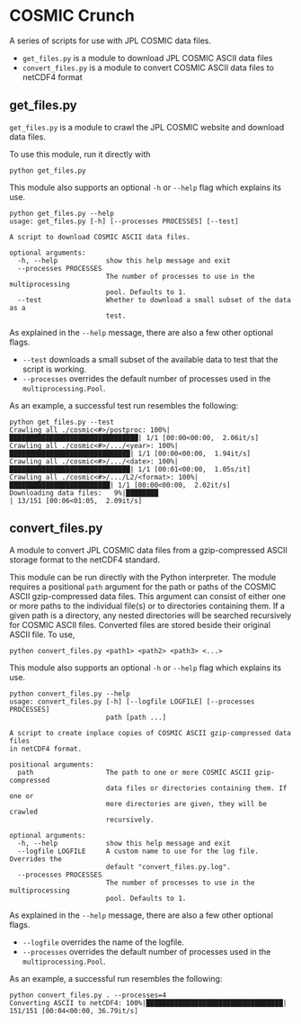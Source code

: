 # COSMIC Crunch

A series of scripts for use with JPL COSMIC data files.

* `get_files.py` is a module to download JPL COSMIC ASCII data files
* `convert_files.py` is a module to convert COSMIC ASCII data files to netCDF4 format


## get_files.py

`get_files.py` is a module to crawl the JPL COSMIC website and download data files.

To use this module, run it directly with

```
python get_files.py
```

This module also supports an optional `-h` or `--help` flag which explains its use.

```
python get_files.py --help
usage: get_files.py [-h] [--processes PROCESSES] [--test]

A script to download COSMIC ASCII data files.

optional arguments:
  -h, --help            show this help message and exit
  --processes PROCESSES
                        The number of processes to use in the multiprocessing
                        pool. Defaults to 1.
  --test                Whether to download a small subset of the data as a
                        test.
```

As explained in the `--help` message, there are also a few other optional flags.

* `--test` downloads a small subset of the available data to test that the script is working. 
* `--processes` overrides the default number of processes used in the `multiprocessing.Pool`.

As an example, a successful test run resembles the following:

```
python get_files.py --test
Crawling all ./cosmic<#>/postproc: 100%|████████████████████████████████| 1/1 [00:00<00:00,  2.06it/s]
Crawling all ./cosmic<#>/.../<year>: 100%|██████████████████████████████| 1/1 [00:00<00:00,  1.94it/s]
Crawling all ./cosmic<#>/.../<date>: 100%|██████████████████████████████| 1/1 [00:01<00:00,  1.05s/it]
Crawling all ./cosmic<#>/.../L2/<format>: 100%|█████████████████████████| 1/1 [00:00<00:00,  2.02it/s]
Downloading data files:   9%|████████                                   | 13/151 [00:06<01:05,  2.09it/s]
```


## convert_files.py

A module to convert JPL COSMIC data files from a gzip-compressed ASCII storage format to the netCDF4 standard.

This module can be run directly with the Python interpreter. The module requires a positional `path` argument for the path or paths of the COSMIC ASCII gzip-compressed data files. This argument can consist of either one or more paths to the individual file(s) or to directories containing them. If a given path is a directory, any nested directories will be searched recursively for COSMIC ASCII files. Converted files are stored beside their original ASCII file. To use,

```
python convert_files.py <path1> <path2> <path3> <...>
```

This module also supports an optional `-h` or `--help` flag which explains its use.

```
python convert_files.py --help
usage: convert_files.py [-h] [--logfile LOGFILE] [--processes PROCESSES]
                        path [path ...]

A script to create inplace copies of COSMIC ASCII gzip-compressed data files
in netCDF4 format.

positional arguments:
  path                  The path to one or more COSMIC ASCII gzip-compressed
                        data files or directories containing them. If one or
                        more directories are given, they will be crawled
                        recursively.

optional arguments:
  -h, --help            show this help message and exit
  --logfile LOGFILE     A custom name to use for the log file. Overrides the
                        default "convert_files.py.log".
  --processes PROCESSES
                        The number of processes to use in the multiprocessing
                        pool. Defaults to 1.
```

As explained in the `--help` message, there are also a few other optional flags.

* `--logfile` overrides the name of the logfile. 
* `--processes` overrides the default number of processes used in the `multiprocessing.Pool`.

As an example, a successful run resembles the following:

```
python convert_files.py . --processes=4
Converting ASCII to netCDF4: 100%|██████████████████████████████████| 151/151 [00:04<00:00, 36.79it/s]
```
